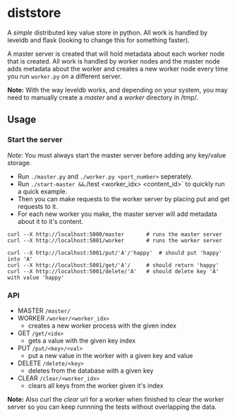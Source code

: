 # diststore

A *simple* distributed key value store in python. All work is handled by leveldb and flask (looking to change this for something faster).

A master server is created that will hold metadata about each worker node that is created. All work is handled by worker nodes and the master node adds metadata about the worker and creates a new worker node every time you run `worker.py` on a different server.

**Note:** With the way leveldb works, and depending on your system, you may need to manually create a *master* and a *worker* directory in /tmp/.


## Usage

### Start the server
*Note:* You must always start the master server before adding any key/value storage.

- Run `./master.py` and `./worker.py <port_number>` seperately. 
- Run `./start-master &&`./test <worker_idx> <content_id>` to quickly run a quick example.
- Then you can make requests to the worker server by placing put and get requests to it.
- For each new worker you make, the master server will add metadata about it to it's content.

```
curl --X http://localhost:5000/master 		# runs the master server
curl --X http://localhost:5001/worker		# runs the worker server

curl --X http://localhost:5001/put/'A'/'happy'  # should put 'happy' into 'A'
curl --X http://localhost:5001/get/'A'/		# should return 'happy'
curl --X http://localhost:5001/delete/'A'	# should delete key 'A' with value 'happy' 
```

### API
- MASTER `/master/`
- WORKER `/worker/<worker_idx>`
	- creates a new worker process with the given index	
- GET `/get/<idx>`
	- gets a value with the given key index 
- PUT `/put/<key>/<val>`
	- put a new value in the worker with a given key and value
- DELETE `/delete/<key>`
	- deletes from the database with a given key
- CLEAR `/clear/<worker_idx>`
	- clears all keys from the worker given it's index

**Note:** Also curl the *clear* url for a worker when finished to clear the  worker server so you can keep runnning the tests without overlapping the data.
